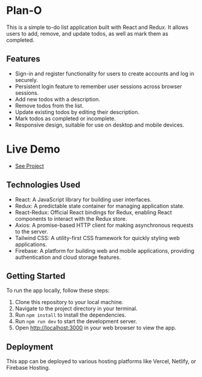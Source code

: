 # Plan-O

This is a simple to-do list application built with React and Redux. It allows users to add, remove, and update todos, as well as mark them as completed.

## Features

- Sign-in and register functionality for users to create accounts and log in securely.
- Persistent login feature to remember user sessions across browser sessions.
- Add new todos with a description.
- Remove todos from the list.
- Update existing todos by editing their description.
- Mark todos as completed or incomplete.
- Responsive design, suitable for use on desktop and mobile devices.

# Live Demo
- [See Project](https://redux-todo-client.vercel.app)

## Technologies Used

- React: A JavaScript library for building user interfaces.
- Redux: A predictable state container for managing application state.
- React-Redux: Official React bindings for Redux, enabling React components to interact with the Redux store.
- Axios: A promise-based HTTP client for making asynchronous requests to the server.
- Tailwind CSS: A utility-first CSS framework for quickly styling web applications.
- Firebase: A platform for building web and mobile applications, providing authentication and cloud storage features.

## Getting Started

To run the app locally, follow these steps:

1. Clone this repository to your local machine.
2. Navigate to the project directory in your terminal.
3. Run `npm install` to install the dependencies.
4. Run `npm run dev` to start the development server.
5. Open [http://localhost:3000](http://localhost:3000) in your web browser to view the app.

## Deployment

This app can be deployed to various hosting platforms like Vercel, Netlify, or Firebase Hosting. 


